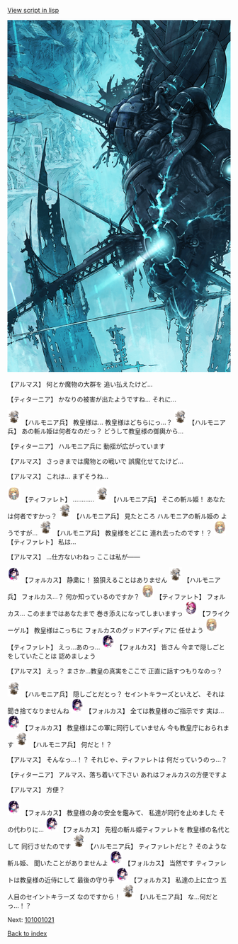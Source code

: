 [View script in lisp](../scripts/101001010.txt)

![underground_world_3.png](../images/backgrounds/underground_world_3.png)

【アルマス】
何とか魔物の大群を
追い払えたけど…

【ティターニア】
かなりの被害が出たようですね…
それに…

<img src="../images/units/3810001.png" alt="3810001.png" height="34"/>
【ハルモニア兵】
教皇様は…
教皇様はどちらにっ…？

<img src="../images/units/3810001.png" alt="3810001.png" height="34"/>
【ハルモニア兵】
あの斬ル姫は何者なのだっ？
どうして教皇様の御輿から…

【ティターニア】
ハルモニア兵に
動揺が広がっています

【アルマス】
さっきまでは魔物との戦いで
誤魔化せてたけど…

【アルマス】
これは…
まずそうね…

<img src="../images/units/3503211.png" alt="3503211.png" height="34"/>
【ティファレト】
…………

<img src="../images/units/3810001.png" alt="3810001.png" height="34"/>
【ハルモニア兵】
そこの斬ル姫！
あなたは何者ですかっ？

<img src="../images/units/3810001.png" alt="3810001.png" height="34"/>
【ハルモニア兵】
見たところ
ハルモニアの斬ル姫の
ようですが…

<img src="../images/units/3810001.png" alt="3810001.png" height="34"/>
【ハルモニア兵】
教皇様をどこに
連れ去ったのです！？

<img src="../images/units/3503211.png" alt="3503211.png" height="34"/>
【ティファレト】
私は…

【アルマス】
…仕方ないわねっ
ここは私が――

<img src="../images/units/3301811.png" alt="3301811.png" height="34"/>
【フォルカス】
静粛に！
狼狽えることはありません

<img src="../images/units/3810001.png" alt="3810001.png" height="34"/>
【ハルモニア兵】
フォルカス…？
何か知っているのですか？

<img src="../images/units/3503211.png" alt="3503211.png" height="34"/>
【ティファレト】
フォルカス…
このままではあなたまで
巻き添えになってしまいますっ

<img src="../images/units/3500211.png" alt="3500211.png" height="34"/>
【フライクーゲル】
教皇様はこっちに
フォルカスのグッドアイディアに
任せよう

<img src="../images/units/3503211.png" alt="3503211.png" height="34"/>
【ティファレト】
えっ…あのっ…

<img src="../images/units/3301811.png" alt="3301811.png" height="34"/>
【フォルカス】
皆さん
今まで隠しごとをしていたことは
認めましょう

【アルマス】
えっ？
まさか…教皇の真実をここで
正直に話すつもりなのっ？

<img src="../images/units/3810001.png" alt="3810001.png" height="34"/>
【ハルモニア兵】
隠しごとだとっ？
セイントキラーズといえど、
それは聞き捨てなりませんね

<img src="../images/units/3301811.png" alt="3301811.png" height="34"/>
【フォルカス】
全ては教皇様のご指示です
実は…

<img src="../images/units/3301811.png" alt="3301811.png" height="34"/>
【フォルカス】
教皇様はこの軍に同行していません
今も教皇庁におられます

<img src="../images/units/3810001.png" alt="3810001.png" height="34"/>
【ハルモニア兵】
何だと！？

【アルマス】
そんなっ…！？
それじゃ、ティファレトは
何だっていうのっ…？

【ティターニア】
アルマス、落ち着いて下さい
あれはフォルカスの方便ですよ

【アルマス】
方便？

<img src="../images/units/3301811.png" alt="3301811.png" height="34"/>
【フォルカス】
教皇様の身の安全を鑑みて、
私達が同行を止めました
その代わりに…

<img src="../images/units/3301811.png" alt="3301811.png" height="34"/>
【フォルカス】
先程の斬ル姫ティファレトを
教皇様の名代として
同行させたのです

<img src="../images/units/3810001.png" alt="3810001.png" height="34"/>
【ハルモニア兵】
ティファレトだと？
そのような斬ル姫、
聞いたことがありませんよ

<img src="../images/units/3301811.png" alt="3301811.png" height="34"/>
【フォルカス】
当然です
ティファレトは教皇様の近侍にして
最後の守り手

<img src="../images/units/3301811.png" alt="3301811.png" height="34"/>
【フォルカス】
私達の上に立つ
五人目のセイントキラーズ
なのですから！

<img src="../images/units/3810001.png" alt="3810001.png" height="34"/>
【ハルモニア兵】
な…何だとっ…！？

Next: [101001021](101001021.md)

[Back to index](index.md)
